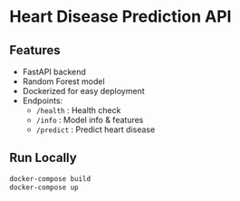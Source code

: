 # Heart Disease Prediction API

## Features
- FastAPI backend
- Random Forest model
- Dockerized for easy deployment
- Endpoints:
  - `/health` : Health check
  - `/info` : Model info & features
  - `/predict` : Predict heart disease

## Run Locally
```bash
docker-compose build
docker-compose up
